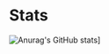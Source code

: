 # Stats
![Anurag's GitHub stats](https://github-readme-stats.vercel.app/api?username=YoussofKhawaja&count_private=true&hide=issues&show_icons=true&theme=radical&count_private=true)]


